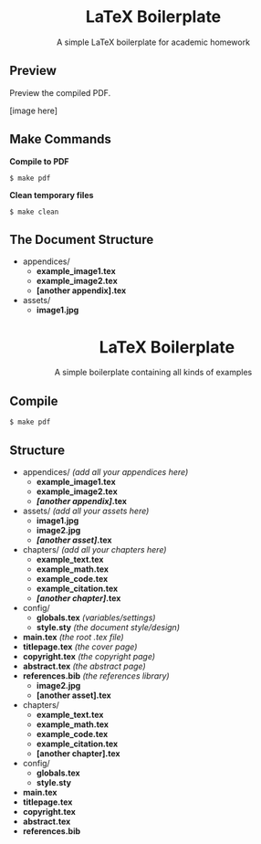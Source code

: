 <h1 align="center">LaTeX Boilerplate</h1>
<p align="center">A simple LaTeX boilerplate for academic homework</p>

## Preview

Preview the compiled PDF.

[image here]

## Make Commands

**Compile to PDF**

`$ make pdf`

**Clean temporary files**

`$ make clean`

## The Document Structure

* appendices/
    * **example_image1.tex**
    * **example_image2.tex**
    * **[another appendix].tex**
* assets/
    * **image1.jpg**<h1 align="center">LaTeX Boilerplate</h1>
<p align="center">A simple boilerplate containing all kinds of examples</p>

## Compile

`$ make pdf`

## Structure

* appendices/ *(add all your appendices here)*
    * **example_image1.tex**
    * **example_image2.tex**
    * ***[another appendix]*.tex**
* assets/ *(add all your assets here)*
    * **image1.jpg**
    * **image2.jpg**
    * ***[another asset]*.tex**
* chapters/ *(add all your chapters here)*
    * **example_text.tex**
    * **example_math.tex**
    * **example_code.tex**
    * **example_citation.tex**
    * ***[another chapter]*.tex**
* config/
    * **globals.tex** *(variables/settings)*
    * **style.sty** *(the document style/design)*
* **main.tex** *(the root .tex file)*
* **titlepage.tex** *(the cover page)*
* **copyright.tex** *(the copyright page)*
* **abstract.tex** *(the abstract page)*
* **references.bib** *(the references library)*
    * **image2.jpg**
    * **[another asset].tex**
* chapters/
    * **example_text.tex**
    * **example_math.tex**
    * **example_code.tex**
    * **example_citation.tex**
    * **[another chapter].tex**
* config/
    * **globals.tex**
    * **style.sty**
* **main.tex**
* **titlepage.tex**
* **copyright.tex**
* **abstract.tex**
* **references.bib**
